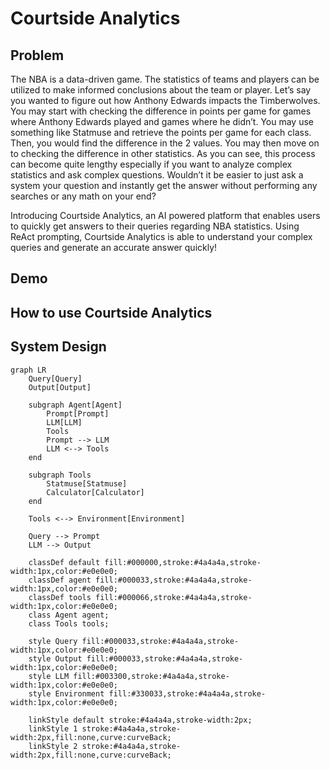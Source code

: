 # Courtside Analytics

## Problem
The NBA is a data-driven game. The statistics of teams and players can be utilized to make informed conclusions about the team or player. Let’s say you wanted to figure out how Anthony Edwards impacts the Timberwolves. You may start with checking the difference in points per game for games where Anthony Edwards played and games where he didn’t. You may use something like Statmuse and retrieve the points per game for each class. Then, you would find the difference in the 2 values. You may then move on to checking the difference in other statistics. As you can see, this process can become quite lengthy especially if you want to analyze complex statistics and ask complex questions. Wouldn’t it be easier to just ask a system your question and instantly get the answer without performing any searches or any math on your end? 

Introducing Courtside Analytics, an AI powered platform that enables users to quickly get answers to their queries regarding NBA statistics. Using ReAct prompting, Courtside Analytics is able to understand your complex queries and generate an accurate answer quickly!
## Demo

## How to use Courtside Analytics

## System Design

``````mermaid
graph LR
    Query[Query]
    Output[Output]
    
    subgraph Agent[Agent]
        Prompt[Prompt]
        LLM[LLM]
        Tools
        Prompt --> LLM
        LLM <--> Tools
    end
    
    subgraph Tools
        Statmuse[Statmuse]
        Calculator[Calculator]
    end
    
    Tools <--> Environment[Environment]

    Query --> Prompt
    LLM --> Output

    classDef default fill:#000000,stroke:#4a4a4a,stroke-width:1px,color:#e0e0e0;
    classDef agent fill:#000033,stroke:#4a4a4a,stroke-width:1px,color:#e0e0e0;
    classDef tools fill:#000066,stroke:#4a4a4a,stroke-width:1px,color:#e0e0e0;
    class Agent agent;
    class Tools tools;
    
    style Query fill:#000033,stroke:#4a4a4a,stroke-width:1px,color:#e0e0e0;
    style Output fill:#000033,stroke:#4a4a4a,stroke-width:1px,color:#e0e0e0;
    style LLM fill:#003300,stroke:#4a4a4a,stroke-width:1px,color:#e0e0e0;
    style Environment fill:#330033,stroke:#4a4a4a,stroke-width:1px,color:#e0e0e0;

    linkStyle default stroke:#4a4a4a,stroke-width:2px;
    linkStyle 1 stroke:#4a4a4a,stroke-width:2px,fill:none,curve:curveBack;
    linkStyle 2 stroke:#4a4a4a,stroke-width:2px,fill:none,curve:curveBack;
